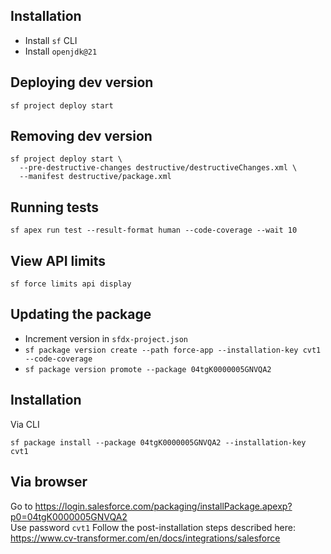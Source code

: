 ## Installation

- Install `sf` CLI
- Install `openjdk@21`

## Deploying dev version

```
sf project deploy start
```

## Removing dev version

```
sf project deploy start \
  --pre-destructive-changes destructive/destructiveChanges.xml \
  --manifest destructive/package.xml
```

## Running tests

```
sf apex run test --result-format human --code-coverage --wait 10
```

## View API limits

```
sf force limits api display
```

## Updating the package

- Increment version in `sfdx-project.json`
- `sf package version create --path force-app --installation-key cvt1 --code-coverage`
- `sf package version promote --package 04tgK0000005GNVQA2`

## Installation

Via CLI

```
sf package install --package 04tgK0000005GNVQA2 --installation-key cvt1
```

## Via browser

Go to https://login.salesforce.com/packaging/installPackage.apexp?p0=04tgK0000005GNVQA2 \
Use password `cvt1`
Follow the post-installation steps described here:
https://www.cv-transformer.com/en/docs/integrations/salesforce
